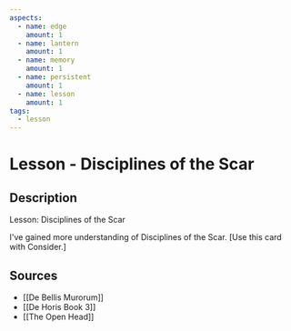 ```yaml
---
aspects: 
  - name: edge
    amount: 1
  - name: lantern
    amount: 1
  - name: memory
    amount: 1
  - name: persistent
    amount: 1
  - name: lesson
    amount: 1
tags:
  - lesson
---
```


# Lesson - Disciplines of the Scar

## Description
Lesson: Disciplines of the Scar

I've gained more understanding of Disciplines of the Scar. [Use this card with Consider.]
## Sources
- [[De Bellis Murorum]]
- [[De Horis Book 3]]
- [[The Open Head]]